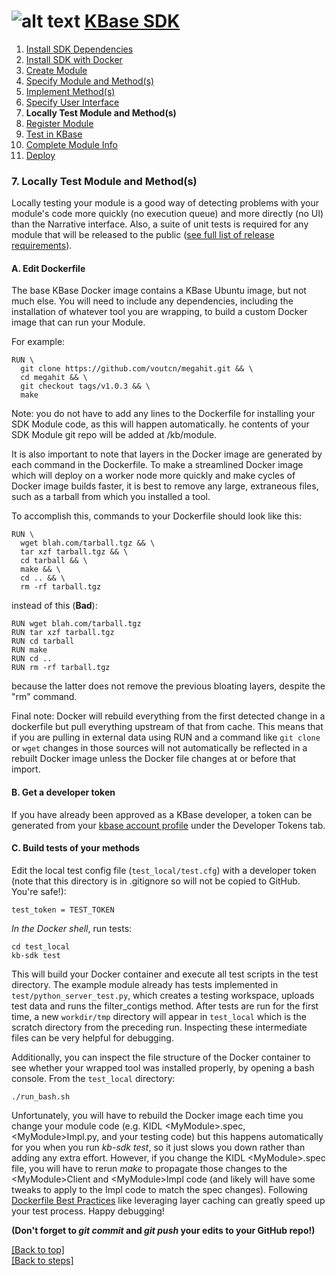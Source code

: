 # <A NAME="top"></A>![alt text](https://avatars2.githubusercontent.com/u/1263946?v=3&s=84 "KBase") [KBase SDK](../README.md)

1. [Install SDK Dependencies](kb_sdk_dependencies.md)
2. [Install SDK with Docker](kb_sdk_dockerized_install.md)
3. [Create Module](kb_sdk_create_module.md)
4. [Specify Module and Method(s)](kb_sdk_edit_module.md)
5. [Implement Method(s)](kb_sdk_impl_methods.md)
6. [Specify User Interface](kb_sdk_make_ui.md)
7. **Locally Test Module and Method(s)**
8. [Register Module](kb_sdk_register_module.md)
9. [Test in KBase](kb_sdk_test_in_kbase.md)
10. [Complete Module Info](kb_sdk_complete_module_info.md)
11. [Deploy](kb_sdk_deploy.md)


### 7. Locally Test Module and Method(s)

Locally testing your module is a good way of detecting problems with your module's code more quickly (no execution 
queue) and more directly (no UI) than the Narrative interface. Also, a suite of unit tests is required for any module
that will be released to the public ([see full list of release requirements](https://github.com/kbase/project_guides/blob/master/SDK_Guidelines.md)).

#### <A NAME="dockerfile"></A>A. Edit Dockerfile

The base KBase Docker image contains a KBase Ubuntu image, but not much else. You will need to include any dependencies, including the installation of whatever tool you are wrapping, to build a custom Docker image that can run your Module.

For example:

```
RUN \
  git clone https://github.com/voutcn/megahit.git && \
  cd megahit && \
  git checkout tags/v1.0.3 && \
  make
```

Note: you do not have to add any lines to the Dockerfile for installing your SDK Module code, as this will happen automatically.  he contents of your SDK Module git repo will be added at /kb/module.

It is also important to note that layers in the Docker image are generated by each command in the Dockerfile. To make a streamlined Docker image which will deploy on a worker node more quickly and make cycles of Docker image builds faster, it is best to remove any large, extraneous files, such as a tarball from which you installed a tool.

To accomplish this, commands to your Dockerfile should look like this:

```
RUN \
  wget blah.com/tarball.tgz && \
  tar xzf tarball.tgz && \
  cd tarball && \
  make && \
  cd .. && \
  rm -rf tarball.tgz
```

instead of this (**Bad**):

```
RUN wget blah.com/tarball.tgz
RUN tar xzf tarball.tgz
RUN cd tarball
RUN make
RUN cd ..
RUN rm -rf tarball.tgz
```

because the latter does not remove the previous bloating layers, despite the "rm" command.

Final note: Docker will rebuild everything from the first detected change in a dockerfile but pull everything upstream of that from cache. This means that if you are pulling in external data using RUN and a command like `git clone` or `wget` changes in those sources will not automatically be reflected in a rebuilt Docker image unless the Docker file changes at or before that import.

#### <A NAME="get-token"></A>B. Get a developer token

If you have already been approved as a KBase developer, a token can be generated from your [kbase account profile](https://narrative.kbase.us/#auth2/account) under the Developer Tokens tab.

#### <A NAME="build-tests"></A>C. Build tests of your methods

Edit the local test config file (`test_local/test.cfg`) with a developer token (note that this directory is in .gitignore so will not be copied to GitHub. You're safe!):

    test_token = TEST_TOKEN

*In the Docker shell*, run tests:

    cd test_local
    kb-sdk test

This will build your Docker container and execute all test scripts in the test directory.
The example module already has tests implemented in `test/python_server_test.py`, which creates
a testing workspace, uploads test data and runs the filter_contigs method. After tests are 
run for the first time, a new `workdir/tmp` directory will appear in `test_local` which is
the scratch directory from the preceding run. Inspecting these intermediate files can be very
helpful for debugging.

Additionally, you can inspect the file structure of the Docker container to see whether your
wrapped tool was installed properly, by opening a bash console. From the `test_local` directory:
    
    ./run_bash.sh

Unfortunately, you will have to rebuild the Docker image each time you change your module code 
(e.g. KIDL \<MyModule\>.spec, \<MyModule\>Impl.py, and your testing code) but this happens 
automatically for you when you run *kb-sdk test*, so it just slows you down rather than adding 
any extra effort. However, if you change the KIDL \<MyModule\>.spec file, you will have to 
rerun *make* to propagate those changes to the \<MyModule\>Client and \<MyModule\>Impl code 
(and likely will have some tweaks to apply to the Impl code to match the spec changes). 
Following [Dockerfile Best Practices](https://docs.docker.com/engine/userguide/eng-image/dockerfile_best-practices)
like leveraging layer caching can greatly speed up your test process. Happy debugging!

**(Don't forget to *git commit* and *git push* your edits to your GitHub repo!)**

[\[Back to top\]](#top)<br>
[\[Back to steps\]](../README.md#steps)
